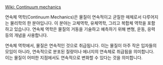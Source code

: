 [Wiki: Continuum mechanics](https://en.wikipedia.org/wiki/Continuum_mechanics)

연속체 역학(Continuum Mechanics)은 물질이 연속적이고 균질한 매체로서 다루어지는 물리학의 한 분야입니다. 이 분야는 고체역학, 유체역학, 그리고 복합체 역학을 포함하고 있습니다. 연속체 역학은 물질의 거동을 기술하고 예측하기 위해 변형, 운동, 응력 등의 개념을 사용합니다.

연속체 역학에서, 물질은 연속적인 것으로 취급됩니다. 이는 물질이 아주 작은 입자들의 모임이 아니라, 연속적으로 분포된 질량이나 에너지의 연속체로 취급됨을 의미합니다. 이는 물질이 어떠한 지점에서도 연속적으로 변화할 수 있다는 것을 의미합니다.
